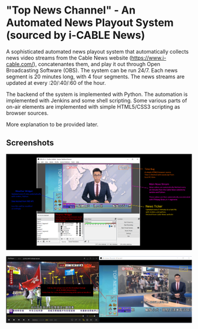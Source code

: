 # "Top News Channel" - An Automated News Playout System (sourced by i-CABLE News)

A sophisticated automated news playout system that automatically collects news video streams from the Cable News website (https://www.i-cable.com/), concatenantes them, and play it out through Open Broadcasting Software (OBS). The system can be run 24/7. Each news segment is 20 minutes long, with 4 four segments. The news streams are updated at every :20/:40/:60 of the hour. 

The backend of the system is implemented with Python. The automation is implemented with Jenkins and some shell scripting. Some various parts of on-air elements are implemented with simple HTML5/CSS3 scripting as browser sources. 


More explanation to be provided later.

## Screenshots

![image](./Screenshots/screenshot1.png)

![image](./Screenshots/screenshot2.png)
